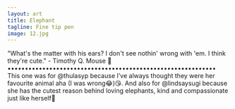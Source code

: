 ```yaml
---
layout: art
title: Elephant
tagline: Fine tip pen
image: 12.jpg
---
```

"What's the matter with his ears? I don't see nothin' wrong with 'em. I think they're cute." - Timothy Q. Mouse 🐘 •••••••••••••••••••••••••••••••••••••••••••••••••••••••••••• This one was for @thulasyp because I’ve always thought they were her favourite animal aha (I was wrong😂)😘. And also for @lindsaysugi because she has the cutest reason behind loving elephants, kind and compassionate just like herself🤍
